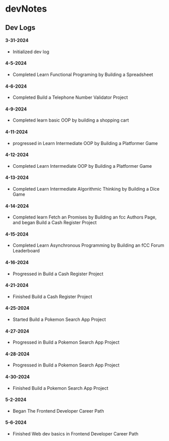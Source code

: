 # devNotes
 
## Dev Logs 

#### 3-31-2024

- Initialized dev log

#### 4-5-2024

- Completed Learn Functional Programing by Building a Spreadsheet

#### 4-6-2024

- Completed Build a Telephone Number Validator Project

#### 4-9-2024

- Completed learn basic OOP by building a shopping cart

#### 4-11-2024

- progressed in Learn Intermediate OOP by Building a Platformer Game

#### 4-12-2024

- Completed Learn Intermediate OOP by Building a Platformer Game

#### 4-13-2024

- Completed Learn Intermediate Algorithmic Thinking by Building a Dice Game

#### 4-14-2024

- Completed learn Fetch an Promises by Building an fcc Authors Page, and began Build a Cash Register Project

#### 4-15-2024

- Completed Learn Asynchronous Programming by Building an fCC Forum Leaderboard

#### 4-16-2024

- Progressed in Build a Cash Register Project

#### 4-21-2024

- Finished Build a Cash Register Project

#### 4-25-2024

- Started Build a Pokemon Search App Project

#### 4-27-2024

- Progressed in Build a Pokemon Search App Project

#### 4-28-2024

- Progressed in Build a Pokemon Search App Project

#### 4-30-2024

- Finished Build a Pokemon Search App Project


#### 5-2-2024

- Began The Frontend Developer Career Path


#### 5-6-2024

- Finished Web dev basics in Frontend Developer Career Path


